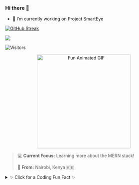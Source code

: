 ### Hi there 👋
- 🔭 I’m currently working on Project SmartEye
<!--
**WelobaDenzel/WelobaDenzel** is a ✨ _special_ ✨ repository because its `README.md` (this file) appears on your GitHub profile.

Here are some ideas to get you started:

- 🔭 I’m currently working on ...
- 🌱 I’m currently learning ...
- 👯 I’m looking to collaborate on ...
- 🤔 I’m looking for help with ...
- 💬 Ask me about ...
- 📫 How to reach me: ...
- 😄 Pronouns: ...
- ⚡ Fun fact: ...
-->


[![GitHub Streak](https://github-readme-streak-stats.herokuapp.com/?user=YOUR_USERNAME&theme=dark)](https://git.io/streak-stats)

<img src="https://readme-typing-svg.herokuapp.com/?lines=Hello+World!;I'm+a+developer.;Check+out+my+repos!&center=true&size=20">

![Visitors](https://komarev.com/ghpvc/?username=YOUR_USERNAME)

<p align="center">
  <img src="YOUR_GIF_LINK_HERE" width="300" alt="Fun Animated GIF">
</p>

> 💻 **Current Focus:** Learning more about the MERN stack!
>
> 📍 **From:** Nairobi, Kenya 🇰🇪


<details>
  <summary>✨ Click for a Coding Fun Fact ✨</summary>
  <p>The first computer bug was an actual moth trapped in a relay of the Harvard Mark II computer in 1947.</p>
</details>
